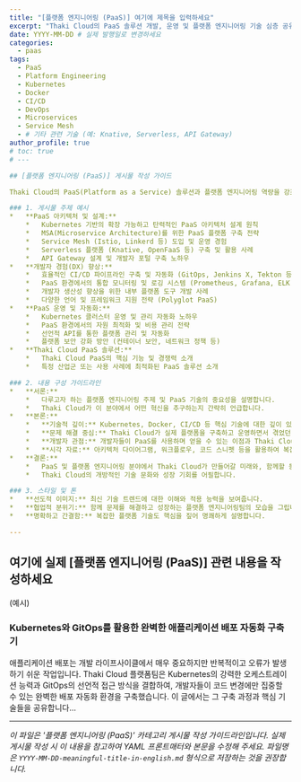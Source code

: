 ```yaml
---
title: "[플랫폼 엔지니어링 (PaaS)] 여기에 제목을 입력하세요"
excerpt: "Thaki Cloud의 PaaS 솔루션 개발, 운영 및 플랫폼 엔지니어링 기술 심층 공유"
date: YYYY-MM-DD # 실제 발행일로 변경하세요
categories:
  - paas
tags:
  - PaaS
  - Platform Engineering
  - Kubernetes
  - Docker
  - CI/CD
  - DevOps
  - Microservices
  - Service Mesh
  - # 기타 관련 기술 (예: Knative, Serverless, API Gateway)
author_profile: true
# toc: true
# --- 

## [플랫폼 엔지니어링 (PaaS)] 게시물 작성 가이드

Thaki Cloud의 PaaS(Platform as a Service) 솔루션과 플랫폼 엔지니어링 역량을 강조하는 게시물을 작성합니다. 개발자 친화적인 플랫폼 구축 경험과 기술적 깊이를 보여주어 우수한 엔지니어들의 관심을 유도합니다.

### 1. 게시물 주제 예시
*   **PaaS 아키텍처 및 설계:**
    *   Kubernetes 기반의 확장 가능하고 탄력적인 PaaS 아키텍처 설계 원칙
    *   MSA(Microservice Architecture)를 위한 PaaS 플랫폼 구축 전략
    *   Service Mesh (Istio, Linkerd 등) 도입 및 운영 경험
    *   Serverless 플랫폼 (Knative, OpenFaaS 등) 구축 및 활용 사례
    *   API Gateway 설계 및 개발자 포털 구축 노하우
*   **개발자 경험(DX) 향상:**
    *   효율적인 CI/CD 파이프라인 구축 및 자동화 (GitOps, Jenkins X, Tekton 등)
    *   PaaS 환경에서의 통합 모니터링 및 로깅 시스템 (Prometheus, Grafana, ELK Stack) 구축
    *   개발자 생산성 향상을 위한 내부 플랫폼 도구 개발 사례
    *   다양한 언어 및 프레임워크 지원 전략 (Polyglot PaaS)
*   **PaaS 운영 및 자동화:**
    *   Kubernetes 클러스터 운영 및 관리 자동화 노하우
    *   PaaS 환경에서의 자원 최적화 및 비용 관리 전략
    *   선언적 API를 통한 플랫폼 관리 및 자동화
    *   플랫폼 보안 강화 방안 (컨테이너 보안, 네트워크 정책 등)
*   **Thaki Cloud PaaS 솔루션:**
    *   Thaki Cloud PaaS의 핵심 기능 및 경쟁력 소개
    *   특정 산업군 또는 사용 사례에 최적화된 PaaS 솔루션 소개

### 2. 내용 구성 가이드라인
*   **서론:**
    *   다루고자 하는 플랫폼 엔지니어링 주제 및 PaaS 기술의 중요성을 설명합니다.
    *   Thaki Cloud가 이 분야에서 어떤 혁신을 추구하는지 간략히 언급합니다.
*   **본론:**
    *   **기술적 깊이:** Kubernetes, Docker, CI/CD 등 핵심 기술에 대한 깊이 있는 이해를 바탕으로 작성합니다. 단순한 사용법 소개를 넘어, 내부 동작 원리나 설계 철학을 함께 다룹니다.
    *   **문제 해결 중심:** Thaki Cloud가 실제 플랫폼을 구축하고 운영하면서 겪었던 기술적 과제와 이를 해결하기 위한 창의적인 접근법을 공유합니다.
    *   **개발자 관점:** 개발자들이 PaaS를 사용하며 얻을 수 있는 이점과 Thaki Cloud가 제공하는 우수한 개발자 경험(DX)을 강조합니다.
    *   **시각 자료:** 아키텍처 다이어그램, 워크플로우, 코드 스니펫 등을 활용하여 복잡한 내용을 효과적으로 전달합니다.
*   **결론:**
    *   PaaS 및 플랫폼 엔지니어링 분야에서 Thaki Cloud가 만들어갈 미래와, 함께할 동료들에게 기대하는 역할을 제시합니다.
    *   Thaki Cloud의 개방적인 기술 문화와 성장 기회를 어필합니다.

### 3. 스타일 및 톤
*   **선도적 이미지:** 최신 기술 트렌드에 대한 이해와 적용 능력을 보여줍니다.
*   **협업적 분위기:** 함께 문제를 해결하고 성장하는 플랫폼 엔지니어링팀의 모습을 그립니다.
*   **명확하고 간결함:** 복잡한 플랫폼 기술도 핵심을 짚어 명쾌하게 설명합니다.

---
```


## 여기에 실제 [플랫폼 엔지니어링 (PaaS)] 관련 내용을 작성하세요

(예시)

### Kubernetes와 GitOps를 활용한 완벽한 애플리케이션 배포 자동화 구축기

애플리케이션 배포는 개발 라이프사이클에서 매우 중요하지만 반복적이고 오류가 발생하기 쉬운 작업입니다. Thaki Cloud 플랫폼팀은 Kubernetes의 강력한 오케스트레이션 능력과 GitOps의 선언적 접근 방식을 결합하여, 개발자들이 코드 변경에만 집중할 수 있는 완벽한 배포 자동화 환경을 구축했습니다. 이 글에서는 그 구축 과정과 핵심 기술들을 공유합니다...

---

_이 파일은 '플랫폼 엔지니어링 (PaaS)' 카테고리 게시물 작성 가이드라인입니다. 실제 게시물 작성 시 이 내용을 참고하여 YAML 프론트매터와 본문을 수정해 주세요. 파일명은 `YYYY-MM-DD-meaningful-title-in-english.md` 형식으로 저장하는 것을 권장합니다._
